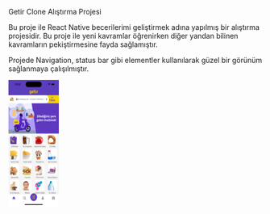 Getir Clone Alıştırma Projesi

Bu proje ile React Native becerilerimi geliştirmek adına yapılmış bir alıştırma projesidir. Bu proje ile yeni kavramlar öğrenirken diğer yandan bilinen kavramların pekiştirmesine fayda sağlamıştır.

Projede Navigation, status bar gibi elementler kullanılarak güzel bir görünüm sağlanmaya çalışılmıştır.

<img src="GetirClone.png" width=100 height=250/>
